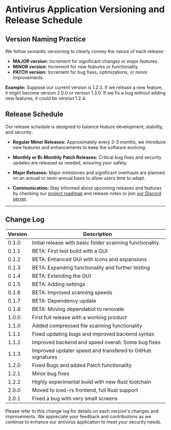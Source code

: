 # Antivirus Application Versioning and Release Schedule

## Version Naming Practice

We follow semantic versioning to clearly convey the nature of each release:

- **MAJOR version:** Increment for significant changes or major features.
- **MINOR version:** Increment for new features or functionality.
- **PATCH version:** Increment for bug fixes, optimizations, or minor improvements.

**Example:** Suppose our current version is 1.2.3. If we release a new feature, it might become version 2.0.0 or version 1.3.0. If we fix a bug without adding new features, it could be version 1.2.4.

## Release Schedule

Our release schedule is designed to balance feature development, stability, and security:

- **Regular Minor Releases:** Approximately every 2-3 months, we introduce new features and enhancements to keep the software evolving.

- **Monthly or Bi-Monthly Patch Releases:** Critical bug fixes and security updates are released as needed, ensuring your safety.

- **Major Releases:** Major milestones and significant overhauls are planned on an annual or semi-annual basis to allow users time to adapt.

- **Communication:** Stay informed about upcoming releases and features by checking our [project roadmap](https://github.com/orgs/Raspirus/projects/3) and release notes or join [our Discord server](https://discord.gg/Vx7fW9PA8B).

---

## Change Log

| Version | Description                                                |
|---------|------------------------------------------------------------|
| 0.1.0   | Initial release with basic folder scanning functionality.  |
| 0.1.1   | BETA: First test build with a GUI                          |
| 0.1.2   | BETA: Enhanced GUI with Icons and expansions               |
| 0.1.3   | BETA: Expanding functionality and further testing          |
| 0.1.4   | BETA: Extending the GUI                                    |
| 0.1.5   | BETA: Adding settings                                      |
| 0.1.6   | BETA: Improved scanning speeds                             |
| 0.1.7   | BETA: Dependency update                                    |
| 0.1.8   | BETA: Moving dependabot to renovate                        |
| 1.0.0   | First full release with a working product                  |
| 1.1.0   | Added compressed file scanning functionality               |
| 1.1.1   | Fixed updating bugs and improved backend syntax            |
| 1.1.2   | Improved backend and speed overall. Some bug fixes         |
| 1.1.3   | Improved updater speed and transfered to GitHub signatures |
| 1.2.0   | Fixed Bugs and added Patch functionality                   |
| 1.2.1   | Minor bug fixes                                            |
| 1.2.2   | Highly experimental build with new Rust toolchain          |
| 2.0.0   | Moved to iced-rs frontend, full Rust support               |
| 2.0.1   | Fixed a bug with very small screens                        |


Please refer to this change log for details on each version's changes and improvements. We appreciate your feedback and contributions as we continue to enhance our antivirus application to meet your security needs.
